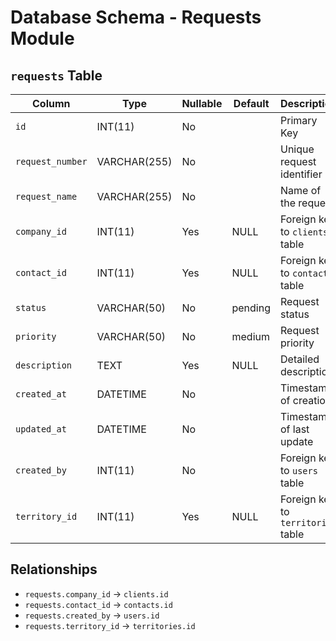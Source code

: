 # Database Schema - Requests Module

## `requests` Table

| Column | Type | Nullable | Default | Description |
|---|---|---|---|---|
| `id` | INT(11) | No | | Primary Key |
| `request_number` | VARCHAR(255) | No | | Unique request identifier |
| `request_name` | VARCHAR(255) | No | | Name of the request |
| `company_id` | INT(11) | Yes | NULL | Foreign key to `clients` table |
| `contact_id` | INT(11) | Yes | NULL | Foreign key to `contacts` table |
| `status` | VARCHAR(50) | No | pending | Request status |
| `priority` | VARCHAR(50) | No | medium | Request priority |
| `description` | TEXT | Yes | NULL | Detailed description |
| `created_at` | DATETIME | No | | Timestamp of creation |
| `updated_at` | DATETIME | No | | Timestamp of last update |
| `created_by` | INT(11) | No | | Foreign key to `users` table |
| `territory_id` | INT(11) | Yes | NULL | Foreign key to `territories` table |

## Relationships

- `requests.company_id` -> `clients.id`
- `requests.contact_id` -> `contacts.id`
- `requests.created_by` -> `users.id`
- `requests.territory_id` -> `territories.id`
